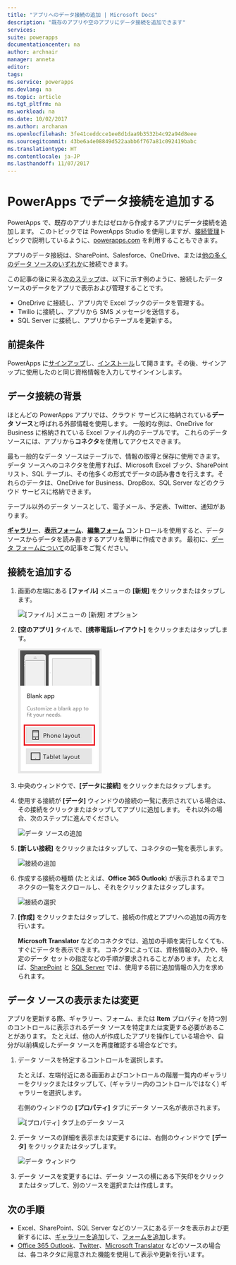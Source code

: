 ```yaml
---
title: "アプリへのデータ接続の追加 | Microsoft Docs"
description: "既存のアプリや空のアプリにデータ接続を追加できます"
services: 
suite: powerapps
documentationcenter: na
author: archnair
manager: anneta
editor: 
tags: 
ms.service: powerapps
ms.devlang: na
ms.topic: article
ms.tgt_pltfrm: na
ms.workload: na
ms.date: 10/02/2017
ms.author: archanan
ms.openlocfilehash: 3fe41ceddcce1ee8d1daa9b3532b4c92a94d8eee
ms.sourcegitcommit: 43be6a4e08849d522aabb6f767a81c092419babc
ms.translationtype: HT
ms.contentlocale: ja-JP
ms.lasthandoff: 11/07/2017
---
```

# <a name="add-a-data-connection-in-powerapps"></a>PowerApps でデータ接続を追加する
PowerApps で、既存のアプリまたはゼロから作成するアプリにデータ接続を追加します。 このトピックでは PowerApps Studio を使用しますが、[接続管理](add-manage-connections.md)トピックで説明しているように、[powerapps.com](https://web.powerapps.com) を利用することもできます。

アプリのデータ接続は、SharePoint、Salesforce、OneDrive、または[他の多くのデータ ソースのいずれか](connections-list.md)に接続できます。

この記事の後に来る[次のステップ](#next-steps)は、以下に示す例のように、接続したデータ ソースのデータをアプリで表示および管理することです。

* OneDrive に接続し、アプリ内で Excel ブックのデータを管理する。
* Twilio に接続し、アプリから SMS メッセージを送信する。
* SQL Server に接続し、アプリからテーブルを更新する。

## <a name="prerequisites"></a>前提条件
PowerApps に[サインアップ](signup-for-powerapps.md)し、[インストール](http://aka.ms/powerappsinstall)して開きます。その後、サインアップに使用したのと同じ資格情報を入力してサインインします。

## <a name="background-on-data-connections"></a>データ接続の背景
ほとんどの PowerApps アプリでは、クラウド サービスに格納されている**データ ソース**と呼ばれる外部情報を使用します。 一般的な例は、OneDrive for Business に格納されている Excel ファイル内のテーブルです。 これらのデータ ソースには、アプリから**コネクタ**を使用してアクセスできます。

最も一般的なデータ ソースはテーブルで、情報の取得と保存に使用できます。 データ ソースへのコネクタを使用すれば、Microsoft Excel ブック、SharePoint リスト、SQL テーブル、その他多くの形式でデータの読み書きを行えます。それらのデータは、OneDrive for Business、DropBox、SQL Server などのクラウド サービスに格納できます。

テーブル以外のデータ ソースとして、電子メール、予定表、Twitter、通知があります。

**[ギャラリー](controls/control-gallery.md)**、**[表示フォーム](controls/control-form-detail.md)**、**[編集フォーム](controls/control-form-detail.md)** コントロールを使用すると、データ ソースからデータを読み書きするアプリを簡単に作成できます。 最初に、[データ フォームについて](working-with-forms.md)の記事をご覧ください。

## <a name="add-a-connection"></a>接続を追加する
1. 画面の左端にある **[ファイル]** メニューの **[新規]** をクリックまたはタップします。
   
    ![[ファイル] メニューの [新規] オプション](./media/add-data-connection/file-new.png)
2. **[空のアプリ]** タイルで、**[携帯電話レイアウト]** をクリックまたはタップします。
   
    ![アプリを最初から作成する](./media/add-data-connection/blank-app.png)
3. 中央のウィンドウで、**[データに接続]** をクリックまたはタップします。
4. 使用する接続が **[データ]** ウィンドウの接続の一覧に表示されている場合は、その接続をクリックまたはタップしてアプリに追加します。 それ以外の場合、次のステップに進んでください。
   
    ![データ ソースの追加](./media/add-data-connection/choose-existing-connections.png)
5. **[新しい接続]** をクリックまたはタップして、コネクタの一覧を表示します。
   
    ![接続の追加](./media/add-data-connection/new-connection.png)
6. 作成する接続の種類 (たとえば、**Office 365 Outlook**) が表示されるまでコネクタの一覧をスクロールし、それをクリックまたはタップします。
   
    ![接続の選択](./media/add-data-connection/choose-connection.png)
7. **[作成]** をクリックまたはタップして、接続の作成とアプリへの追加の両方を行います。
   
    **Microsoft Translator** などのコネクタでは、追加の手順を実行しなくても、すぐにデータを表示できます。 コネクタによっては、資格情報の入力や、特定のデータ セットの指定などの手順が要求されることがあります。 たとえば、[SharePoint](connections/connection-sharepoint-online.md) と [SQL Server](connections/connection-azure-sqldatabase.md) では、使用する前に追加情報の入力を求められます。

## <a name="view-or-change-a-data-source"></a>データ ソースの表示または変更
アプリを更新する際、ギャラリー、フォーム、または **Item** プロパティを持つ別のコントロールに表示されるデータ ソースを特定または変更する必要があることがあります。 たとえば、他の人が作成したアプリを操作している場合や、自分が以前構成したデータ ソースを再度確認する場合などです。

1. データ ソースを特定するコントロールを選択します。
   
    たとえば、左端付近にある画面およびコントロールの階層一覧内のギャラリーをクリックまたはタップして、(ギャラリー内のコントロールではなく) ギャラリーを選択します。
   
    右側のウィンドウの **[プロパティ]** タブにデータ ソース名が表示されます。
   
    ![[プロパティ] タブ上のデータ ソース](./media/add-data-connection/properties-tab.png)
2. データ ソースの詳細を表示または変更するには、右側のウィンドウで **[データ]** をクリックまたはタップします。
   
    ![データ ウィンドウ](./media/add-data-connection/data-pane.png)
3. データ ソースを変更するには、データ ソースの横にある下矢印をクリックまたはタップして、別のソースを選択または作成します。

## <a name="next-steps"></a>次の手順
* Excel、SharePoint、SQL Server などのソースにあるデータを表示および更新するには、[ギャラリーを追加](add-gallery.md)して、[フォームを追加](add-form.md)します。
* [Office 365 Outlook](connections/connection-office365-outlook.md)、[Twitter](connections/connection-twitter.md)、[Microsoft Translator](connections/connection-microsoft-translator.md) などのソースの場合は、各コネクタに用意された機能を使用して表示や更新を行います。

